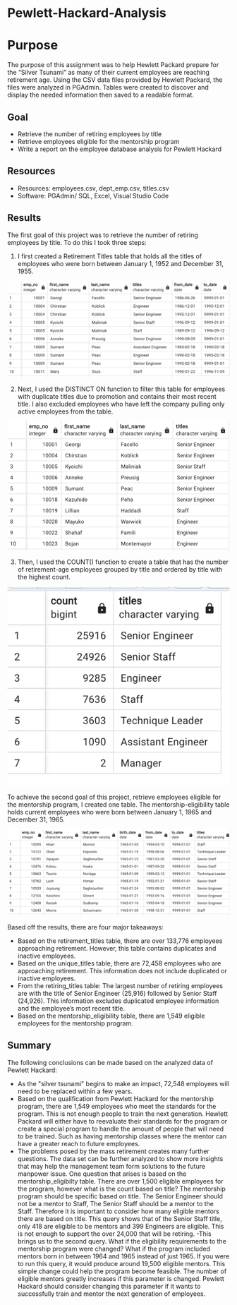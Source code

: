 # Pewlett-Hackard-Analysis

# **Purpose**
The purpose of this assignment was to help Hewlett Packard prepare for the “Silver Tsunami” as many of their current employees are reaching retirement age. Using the CSV data files provided by Hewlett Packard, the files were analyzed in PGAdmin. Tables were created to discover and display the needed information then saved to a readable format.

## **Goal**
- Retrieve the number of retiring employees by title
- Retrieve employees eligible for the mentorship program
- Write a report on the employee database analysis for Pewlett Hackard

## **Resources**
- Resources: employees.csv, dept_emp.csv, titles.csv
- Software: PGAdmin/ SQL, Excel, Visual Studio Code

## **Results**

The first goal of this project was to retrieve the number of retiring employees by title. To do this I took three steps:
1. I first created a Retirement Titles table that holds all the titles of employees who were born between January 1, 1952 and December 31, 1955. 

![retirement_titles](retirement_titles.png)

2. Next, I used the DISTINCT ON function to filter this table for employees with duplicate titles due to promotion and contains their most recent title. I also excluded employees who have left the company pulling only active employees from the table.

![unique_titles](unique_titles.png)

3. Then, I used the COUNT() function to create a table that has the number of retirement-age employees grouped by title and ordered by title with the highest count.

![retiring_titles](retiring_titles.png)

To achieve the second goal of this project, retrieve employees eligible for the mentorship program, I created one table. The mentorship-eligibility table holds current employees who were born between January 1, 1965 and December 31, 1965.

![mentorship_eligibilty](mentorship_eligibilty.png)

Based off the results, there are four major takeaways:
- Based on the retirement_titles table, there are over 133,776 employees approaching retirement. However, this table contains duplicates and inactive employees.
- Based on the unique_titles table, there are 72,458 employees who are approaching retirement. This information does not include duplicated or inactive employees.
- From the retiring_titles table: The largest number of retiring employees are with the title of Senior Engineer (25,916) followed by Senior Staff (24,926). This information excludes duplicated employee information and the employee’s most recent title.
- Based on the mentorship_eligibility table, there are 1,549 eligible employees for the mentorship program.


## **Summary**
The following conclusions can be made based on the analyzed data of Pewlett Hackard:

- As the "silver tsunami" begins to make an impact, 72,548 employees will need to be replaced within a few years.
- Based on the qualification from Pewlett Hackard for the mentorship program, there are 1,549 employees who meet the standards for the program. This is not enough people to train the next generation. Hewlett Packard will either have to reevaluate their standards for the program or create a special program to handle the amount of people that will need to be trained. Such as having mentorship classes where the mentor can have a greater reach to future employees.
- The problems posed by the mass retirement creates many further questions. The data set can be further analyzed to show more insights that may help the management team form solutions to the future manpower issue. One question that arises is based on the mentorship_eligibilty table. There are over 1,500 eligible employees for the program, however what is the count based on title? The mentorship program should be specific based on title. The Senior Engineer should not be a mentor to Staff, The Senior Staff should be a mentor to the Staff. Therefore it is important to consider how many eligible mentors there are based on title. This query shows that of the Senior Staff title, only 418 are eligible to be mentors and 399 Engineers are eligible. This is not enough to support the over 24,000 that will be retiring. 
-This brings us to the second query. What if the eligibility requirements to the mentorship program were changed? What if the program included mentors born in between 1964 and 1965 instead of just 1965. If you were to run this query, it would produce around 19,500 eligible mentors. This simple change could help the program become feasible. The number of eligible mentors greatly increases if this parameter is changed. Pewlett Hackard should consider changing this parameter if it wants to successfully train and mentor the next generation of employees.
